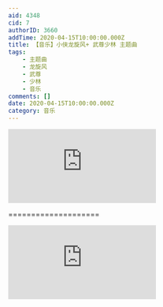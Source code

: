 ```yaml
---
aid: 4348
cid: 7
authorID: 3660
addTime: 2020-04-15T10:00:00.000Z
title: 【音乐】小侠龙旋风+ 武尊少林 主题曲
tags:
    - 主题曲
    - 龙旋风
    - 武尊
    - 少林
    - 音乐
comments: []
date: 2020-04-15T10:00:00.000Z
category: 音乐
---
```


<div class="videowrapper"><iframe src="https://www.youtube.com/embed/_GvGRyUlWds" frameborder="0" allow="accelerometer; autoplay; encrypted-media; gyroscope; picture-in-picture" allowfullscreen=""></iframe></div>

\====================

<div class="videowrapper"><iframe src="https://www.youtube.com/embed/0gH9TWJNlvE" frameborder="0" allow="accelerometer; autoplay; encrypted-media; gyroscope; picture-in-picture" allowfullscreen=""></iframe></div>
